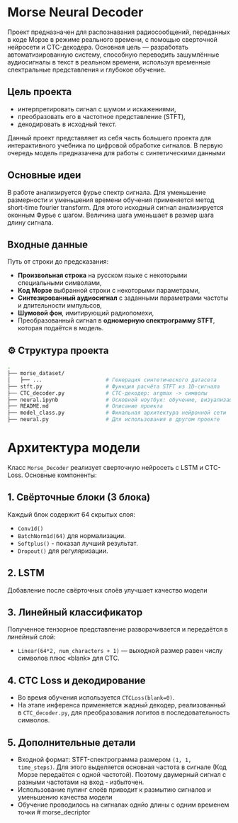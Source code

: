 # Morse Neural Decoder

Проект предназначен для распознавания радиосообщений, переданных в коде Морзе в режиме реального времени, с помощью сверточной нейросети и CTC-декодера. Основная цель — разработать автоматизированную систему, способную переводить зашумлённые аудиосигналы в текст в реальном времени, используя временные спектральные представления и глубокое обучение.

## Цель проекта

- интерпретировать сигнал с шумом и искажениями,
- преобразовать его в частотное представление (STFT),
- декодировать в исходный текст.

Данный проект представляет из себя часть большего проекта для интерактивного учебника по цифровой обработке сигналов. В первую очередь модель предназачена для работы с синтетическими данными

## Основные идеи

В работе анализируется фурье спектр сигнала. Для уменьшение размерности и уменьшения времени обучения применяется метод short-time fourier transform. Для этого исходный сигнал анализируется оконным Фурье с шагом. Величина шага уменьшает в размер шага длину сигнала.

## Входные данные

Путь от строки до предсказания:
- **Произвольная строка** на русском языке с некоторыми специальными символами,
- **Код Морзе** выбранной строки с некоторыми параметрами,
- **Синтезированный аудиосигнал** с заданными параметрами частоты и длительности импульсов,
- **Шумовой фон**, имитирующий радиопомехи,
- Преобразованный сигнал в **одномерную спектрограмму STFT**, которая подаётся в модель.

## ⚙️ Структура проекта

```bash
.
├── morse_dataset/
│   ├── ...                    # Генерация синтетического датасета
├── stft.py                    # Функция расчёта STFT из 1D-сигнала
├── CTC_decoder.py             # CTC-декодер: argmax -> символы
├── neural.ipynb               # Основной ноутбук: обучение, визуализация, тестирование
├── README.md                  # Описание проекта
├── model_class.py             # Финальная архитектура нейронной сети
├── neural.py                  # Для использования в другом проекте
```

# Архитектура модели

Класс `Morse_Decoder` реализует сверточную нейросеть с LSTM и CTC-Loss. Основные компоненты:

## 1. Свёрточные блоки (3 блока)

Каждый блок содержит 64 скрытых слоя:
- `Conv1d()`
- `BatchNorm1d(64)` для нормализации.
- `Softplus()` - показал лучший результат.
- `Dropout()` для регуляризации.

## 2. LSTM

Добавление после свёрточных слоёв улучшает качество модели

## 3. Линейный классификатор

Полученное тензорное представление разворачивается и передаётся в линейный слой:
- `Linear(64*2, num_characters + 1)` — выходной размер равен числу символов плюс «blank» для CTC.

## 4. CTC Loss и декодирование

- Во время обучения используется `CTCLoss(blank=0)`.
- На этапе инференса применяется жадный декодер, реализованный в `CTC_decoder.py`, для преобразования логитов в последовательность символов.

## 5. Дополнительные детали

- Входной формат: STFT-спектрограмма размером `(1, 1, time_steps)`. Для этого выделяется основная частота в сигнале (Код Морзе передаётся с одной частотой). Поэтому двумерный сигнал с разными частотами на вход - избыточен.
- Использование пулинг слоёв приводит к размытию сигналов и уменьшению качества модели
- Обучение проводилось на сигналах однйо длины с одним временем точки
#   m o r s e _ d e c r i p t o r 
 
 
